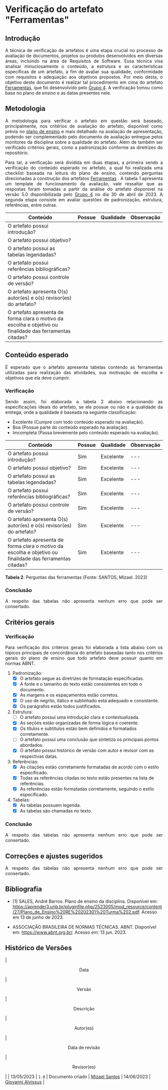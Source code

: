 <div class="body">

# Verificação do artefato "Ferramentas"

## Introdução

<div align="justify">

A técnica de verificação de artefatos é uma etapa crucial no processo de avaliação de documentos, projetos ou produtos desenvolvidos em diversas áreas, incluindo na área de Requisitos de Software. Essa técnica visa analisar minuciosamente o conteúdo, a estrutura e as características específicas de um artefato, a fim de avaliar sua qualidade, conformidade com requisitos e adequação aos objetivos propostos.
Por meio desta, o objetivo deste documento é realizar tal procedimento em cima do artefato <a href="https://github.com/Requisitos-de-Software/2023.1-Caesb/blob/main/docs/Planejamento/ferramentas.md">Ferramentas</a>, que foi desenvolvido pelo <a href="https://github.com/Requisitos-de-Software/2023.1-Caesb">Grupo 4</a>. A verificação tomou como base no plano de ensino e as datas presentes nele.
</div>

## Metodologia

<div align="justify">

A metodologia para verificar o artefato em questão será baseado, principalmente, nos critérios de avaliação do artefato, disponível como prévia no [plano de ensino](https://aprender3.unb.br/pluginfile.php/2523005/mod_resource/content/31/Plano_de_Ensino%20RE%20202301%20Turma%202.pdf) e mais detalhado na avaliação de apresentação, podendo ser complementado pelo documento de avaliação entregue pelos monitores da disciplina sobre a qualidade do artefato. Além de também ser verificado critérios gerais, como a padronização conforme as diretrizes do repositório.

Para tal, a verificação será dividida em duas etapas, a primeira sendo a verificação do conteúdo esperado no artefato, a qual foi realizada uma checklist baseada na leitura do plano de ensino, contendo perguntas direcionadas a construção dos artefatos <a href="https://github.com/Requisitos-de-Software/2023.1-Caesb/blob/main/docs/Planejamento/ferramentas.md">Ferramentas</a> . A tabela 1 apresenta um template de funcionamento da avaliação, vale ressaltar que as respostas foram tomadas a partir da análise do artefato disponível na versão 5.0 disponibilizada pelo <a href="https://github.com/Requisitos-de-Software/2023.1-Caesb">Grupo 4</a> no dia 30 de abril de 2023.
A segunda etapa consiste em avaliar questões de padronização, estrutura, referências, entre outras.

| Conteúdo | Possue | Qualidade | Observação |
| - | - | - | - |
| O artefato possui introdução? |  |  |  |
| O artefato possui objetivo? |  |  |  |
| O artefato possui as tabelas legendadas? |  |  |  |
| O artefato possui referências bibliográficas? |  |  |  |
| O artefato possui controle de versão? |  |  |  |
| O artefato apresenta O(s) autor(es) e o(s) revisor(es) do artefato? |  |  |  |
| O artefato apresenta de forma clara o motivo da escolha e objetivo ou finalidade das ferramentas citadas? |  |  |  |

</div>

## Conteúdo esperado
<div align="justify">
<p>É esperado que o artefato apresenta tabelas contendo as ferramentas utilizadas para realização das atividades, sua motivação de escolha e objetivos que ela deve cumprir.</p>
</div>


### Verificação

<div align="justify">


Sendo assim, foi elaborada a tabela 2 abaixo relacionando as especificações ideais do artefato, se ele possue ou não e a qualidade da entrega, onde a qualidade é baseada na seguinte classificação:

- Excelente (Cumpre com todo conteúdo esperado na avaliação).
- Boa (Possue parte do conteúdo esperado na avaliação).
- Imcompleta (Passa brevemente pelo conteúdo esperado na avaliação).

</div>

| Conteúdo | Possue | Qualidade | Observação |
| - | - | - | - |
| O artefato possui introdução? | Sim | Excelente| --- |
| O artefato possui objetivo? | Sim | Excelente| --- |
| O artefato possui as tabelas legendadas? | Sim | Excelente | --- |
| O artefato possui referências bibliográficas? | Sim | Excelente | --- |
| O artefato possui controle de versão? | Sim | Excelente | --- |
| O artefato apresenta O(s) autor(es) e o(s) revisor(es) do artefato? | Sim | Excelente |--- |
| O artefato apresenta de forma clara o motivo da escolha e objetivo ou finalidade das ferramentas citadas? | Sim | Excelente| --- |

<b>Tabela 2</b>: Perguntas das ferramentas (Fonte: SANTOS, Mizael. 2023)

### Conclusão
<div align="justify">
<p>A respeito das tabelas não apresenta nenhum erro que pode ser consertado.</p>
</div>

## Critérios gerais

### Verificação

<div align="justify">

Para verificação dos critérios gerais foi elaborada a lista abaixo com os tópicos principais de concordância do artefato baseadas tanto nos critérios gerais do plano de ensino que todo artefato deve possuir quanto em normas ABNT.

</div>

1. Padronização:
   - [X] O artefato segue as diretrizes de formatação especificadas.
   - [X] A fonte e o tamanho do texto estão consistentes em todo o documento.
   - [X] As margens e os espaçamentos estão corretos.
   - [X] O uso de negrito, itálico e sublinhado está adequado e consistente.
   - [X] Os parágrafos estão todos justificados.

2. Estrutura:
   - [ ] O artefato possui uma introdução clara e contextualizada.
   - [X] As seções estão organizadas de forma lógica e coerente.
   - [X] Os títulos e subtítulos estão bem definidos e formatados corretamente.
   - [ ] O artefato possui uma conclusão que sintetiza os principais pontos abordados.
   - [X] O artefato possui histórico de versão com autor e revisor com as respectivas datas.

3. Referências:
   - [X] As citações estão corretamente formatadas de acordo com o estilo especificado.
   - [X] Todas as referências citadas no texto estão presentes na lista de referências.
   - [X] As referências estão formatadas corretamente, seguindo o estilo especificado.

4. Tabelas:
   - [X] As tabelas possuem legenda.
   - [X] As tabelas são chamadas no texto.

### Conclusão

<div align="justify">
<p>A respeito das tabelas não apresenta nenhum erro que pode ser consertado.</p>
</div>

## Correções e ajustes sugeridos

<div align="justify">
<p>A respeito das tabelas não apresenta nenhum erro que pode ser consertado.</p>
</div>

## Bibliografia

- [1] SALES, André Barros. Plano de ensino da disciplina. Disponível em: https://aprender3.unb.br/pluginfile.php/2523005/mod_resource/content/27/Plano_de_Ensino%20RE%20202301%20Turma%202.pdf. Acesso em 13 de junho de 2023.

- ASSOCIAÇÃO BRASILEIRA DE NORMAS TÉCNICAS. ABNT. Disponível em: <https://www.abnt.org.br/>. Acesso em: 13 jun. 2023.


## Histórico de Versões

| <p align="center">Data</p> | <p align="center">Versão</p> | <p align="center">Descrição</p> | <p align="center">Autor(es)</p> | <p align="center">Data de revisão</p> | <p align="center">Revisor(es)</p> |
| 13/05/2023 | `1.0` | Documento criado | [Mizael Santos](https://github.com/frmiza) | 14/06/2023 | [Giovanni Alvissus](https://github.com/giovanni1106) |

</div>